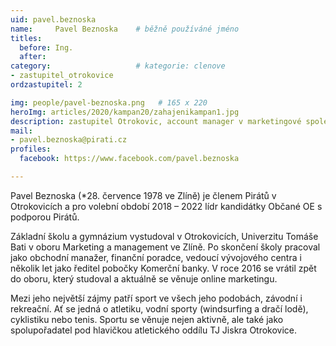 ```yaml
---
uid: pavel.beznoska
name:     Pavel Beznoska  	# běžně používáné jméno
titles:
  before: Ing.
  after:
category:                   # kategorie: clenove
- zastupitel_otrokovice
ordzastupitel: 2

img: people/pavel-beznoska.png   # 165 x 220
heroImg: articles/2020/kampan20/zahajenikampan1.jpg
description: zastupitel Otrokovic, account manager v marketingové společnosti a sportovec<br>Otrokovice # kratký popis, max 160 znaků
mail:
- pavel.beznoska@pirati.cz
profiles:
  facebook: https://www.facebook.com/pavel.beznoska

---
```

Pavel Beznoska (*28. července 1978 ve Zlíně) je členem Pirátů v Otrokovicích a pro volební období 2018 – 2022 lídr kandidátky Občané OE s podporou Pirátů.

Základní školu a gymnázium vystudoval v Otrokovicích, Univerzitu Tomáše Bati v oboru Marketing a management ve Zlíně. Po skončení školy pracoval jako obchodní manažer, finanční poradce, vedoucí vývojového centra i několik let jako ředitel pobočky Komerční banky. V roce 2016 se vrátil zpět do oboru, který studoval a aktuálně se věnuje online marketingu.

Mezi jeho největší zájmy patří sport ve všech jeho podobách, závodní i rekreační. Ať se jedná o atletiku, vodní sporty (windsurfing a dračí lodě), cyklistiku nebo tenis. Sportu se věnuje nejen aktivně, ale také jako spolupořadatel pod hlavičkou atletického oddílu TJ Jiskra Otrokovice.
